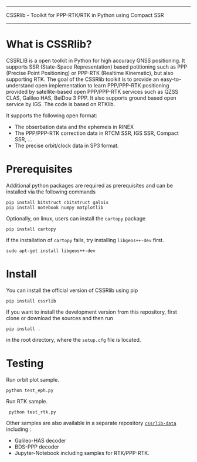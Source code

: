 *************************
CSSRlib - Toolkit for PPP-RTK/RTK in Python using Compact SSR
*************************

# What is CSSRlib?

CSSRLIB is a open toolkit in Python for high accuracy GNSS positioning. It supports SSR (State-Space Representation) based potitioning such as PPP (Precise Point Positioning) or PPP-RTK (Realtime Kinematic), but also supporting RTK. The goal of the CSSRlib toolkit is to provide an easy-to-understand open implementation to learn PPP/PPP-RTK positioning provided by satellite-based open PPP/PPP-RTK services such as QZSS CLAS, Galileo HAS, BeiDou 3 PPP. It also supports ground based open service by IGS. The code is based on RTKlib.

It supports the following open format:

- The obserbation data and the ephemeis in RINEX
- The PPP/PPP-RTK correction data in RTCM SSR, IGS SSR, Compact SSR, ...
- The precise orbit/clock data in SP3 format.

Prerequisites
=============
Additional python packages are required as prerequisites and can be installed via the following commands

```
pip install bitstruct cbitstruct galois
pip install notebook numpy matplotlib
```

Optionally, on linux, users can install the `cartopy` package

```
pip install cartopy
```

If the installation of `cartopy` fails, try installing `libgeos++-dev` first.

```
sudo apt-get install libgeos++-dev
```

Install
=======

You can install the official version of CSSRlib using pip

```
pip install cssrlib
```

If you want to install the development version from this repository, first clone or download the sources and then run

```
pip install .
```

in the root directory, where the ``setup.cfg`` file is located.

Testing
=======

Run orbit plot sample.

```
python test_eph.py
```

Run RTK sample.

```
 python test_rtk.py
```

Other samples are also available in a separate repository [`cssrlib-data`](https://github.com/hirokawa/cssrlib-data) including :

- Galileo-HAS decoder
- BDS-PPP decoder
- Jupyter-Notebook including samples for RTK/PPP-RTK.

